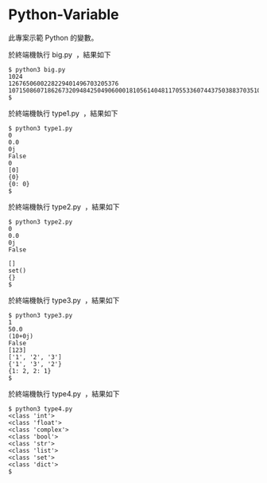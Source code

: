 # Python-Variable

此專案示範 Python 的變數。

於終端機執行 big.py  ，結果如下

```
$ python3 big.py
1024
1267650600228229401496703205376
10715086071862673209484250490600018105614048117055336074437503883703510511249361224931983788156958581275946729175531468251871452856923140435984577574698574803934567774824230985421074605062371141877954182153046474983581941267398767559165543946077062914571196477686542167660429831652624386837205668069376
$
```

於終端機執行 type1.py  ，結果如下

```
$ python3 type1.py
0
0.0
0j
False
0
[0]
{0}
{0: 0}
$
```

於終端機執行 type2.py  ，結果如下

```
$ python3 type2.py
0
0.0
0j
False

[]
set()
{}
$
```

於終端機執行 type3.py  ，結果如下

```
$ python3 type3.py
1
50.0
(10+0j)
False
[123]
['1', '2', '3']
{'1', '3', '2'}
{1: 2, 2: 1}
$
```

於終端機執行 type4.py  ，結果如下

```
$ python3 type4.py
<class 'int'>
<class 'float'>
<class 'complex'>
<class 'bool'>
<class 'str'>
<class 'list'>
<class 'set'>
<class 'dict'>
$
```

